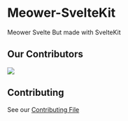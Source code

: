 # Meower-SvelteKit

Meower Svelte But made with SvelteKit

## Our Contributors

<a href="https://github.com/meower-media-co/Meower-SvelteKit/graphs/contributors">
  <img src="https://contrib.rocks/image?repo=meower-media-co/Meower-SvelteKit" />
</a>

## Contributing

See our [Contributing File](./CONTRIBUTING.md)
